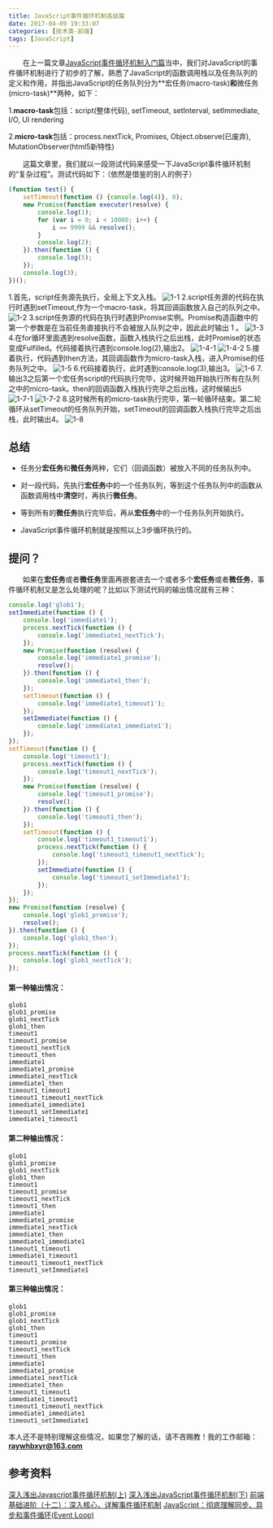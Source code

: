 ```yaml
---
title: JavaScript事件循环机制高级篇
date: 2017-04-09 19:33:07
categories: [技术类-前端]
tags: [JavaScript]
---
```

&emsp;&emsp;在上一篇文章[JavaScript事件循环机制入门篇](http://www.whbxyr.cn/2017/04/09/EventLoop/)当中，我们对JavaScript的事件循环机制进行了初步的了解，熟悉了JavaScript的函数调用栈以及任务队列的定义和作用，并指出JavaScript的任务队列分为**宏任务(macro-task)**和**微任务(micro-task)**两种，如下：

1.**macro-task**包括：script(整体代码), setTimeout, setInterval, setImmediate, I/O, UI rendering

2.**micro-task**包括：process.nextTick, Promises, Object.observe(已废弃), MutationObserver(html5新特性)

&emsp;&emsp;这篇文章里，我们就以一段测试代码来感受一下JavaScript事件循环机制的“复杂过程”。测试代码如下：（依然是借鉴的别人的例子）
```js
(function test() {
    setTimeout(function () {console.log(4)}, 0);
    new Promise(function executor(resolve) {
        console.log(1);
        for (var i = 0; i < 10000; i++) {
            i == 9999 && resolve();
        }
        console.log(2);
    }).then(function () {
        console.log(5);
    });
    console.log(3);
})();
```
1.首先，script任务源先执行，全局上下文入栈。
![1-1](EventLoopUp/1-1.png)
2.script任务源的代码在执行时遇到setTimeout,作为一个macro-task，将其回调函数放入自己的队列之中。
![1-2](EventLoopUp/1-2.png)
3.script任务源的代码在执行时遇到Promise实例。Promise构造函数中的第一个参数是在当前任务直接执行不会被放入队列之中，因此此时输出 1 。
![1-3](EventLoopUp/1-3.png)
4.在for循环里面遇到resolve函数，函数入栈执行之后出栈，此时Promise的状态变成Fulfilled。代码接着执行遇到console.log(2),输出2。
![1-4-1](EventLoopUp/1-4-1.png)
![1-4-2](EventLoopUp/1-4-2.png)
5.接着执行，代码遇到then方法，其回调函数作为micro-task入栈，进入Promise的任务队列之中。
![1-5](EventLoopUp/1-5.png)
6.代码接着执行，此时遇到console.log(3),输出3。
![1-6](EventLoopUp/1-6.png)
7.输出3之后第一个宏任务script的代码执行完毕，这时候开始开始执行所有在队列之中的micro-task。then的回调函数入栈执行完毕之后出栈，这时候输出5
![1-7-1](EventLoopUp/1-7-1.png)
![1-7-2](EventLoopUp/1-7-2.png)
8.这时候所有的micro-task执行完毕，第一轮循环结束。第二轮循环从setTimeout的任务队列开始，setTimeout的回调函数入栈执行完毕之后出栈，此时输出4。
![1-8](EventLoopUp/1-8.png)
## 总结
+ 任务分**宏任务**和**微任务**两种，它们（回调函数）被放入不同的任务队列中。

+ 对一段代码，先执行**宏任务**中的一个任务队列，等到这个任务队列中的函数从函数调用栈中**清空**时，再执行**微任务**。

+ 等到所有的**微任务**执行完毕后，再从**宏任务**中的一个任务队列开始执行。

+ JavaScript事件循环机制就是按照以上3步循环执行的。
## 提问？
&emsp;&emsp;如果在**宏任务**或者**微任务**里面再嵌套进去一个或者多个**宏任务**或者**微任务**，事件循环机制又是怎么处理的呢？比如以下测试代码的输出情况就有三种：
```js
console.log('glob1');
setImmediate(function () {
    console.log('immediate1');
    process.nextTick(function () {
        console.log('immediate1_nextTick');
    });
    new Promise(function (resolve) {
        console.log('immediate1_promise');
        resolve();
    }).then(function () {
        console.log('immediate1_then');
    });
    setTimeout(function () {
    	console.log('immediate1_timeout1');
    });
    setImmediate(function () {
    	console.log('immediate1_immediate1');
    });
});
setTimeout(function () {
    console.log('timeout1');
    process.nextTick(function () {
        console.log('timeout1_nextTick');
    });
    new Promise(function (resolve) {
        console.log('timeout1_promise');
        resolve();
    }).then(function () {
        console.log('timeout1_then');
    });
    setTimeout(function () {
    	console.log('timeout1_timeout1');
	    process.nextTick(function () {
	        console.log('timeout1_timeout1_nextTick');
	    });
	    setImmediate(function () {
	    	console.log('timeout1_setImmediate1');
	    });
    });
});
new Promise(function (resolve) {
    console.log('glob1_promise');
    resolve();
}).then(function () {
    console.log('glob1_then');
});
process.nextTick(function () {
    console.log('glob1_nextTick');
});
```
#### 第一种输出情况：
```
glob1
glob1_promise
glob1_nextTick
glob1_then
timeout1
timeout1_promise
timeout1_nextTick
timeout1_then
immediate1
immediate1_promise
immediate1_nextTick
immediate1_then
timeout1_timeout1
timeout1_timeout1_nextTick
immediate1_immediate1
timeout1_setImmediate1
immediate1_timeout1
```
#### 第二种输出情况：
```
glob1
glob1_promise
glob1_nextTick
glob1_then
timeout1
timeout1_promise
timeout1_nextTick
timeout1_then
immediate1
immediate1_promise
immediate1_nextTick
immediate1_then
immediate1_immediate1
timeout1_timeout1
immediate1_timeout1
timeout1_timeout1_nextTick
timeout1_setImmediate1
```
#### 第三种输出情况：
```
glob1
glob1_promise
glob1_nextTick
glob1_then
timeout1
timeout1_promise
timeout1_nextTick
timeout1_then
immediate1
immediate1_promise
immediate1_nextTick
immediate1_then
timeout1_timeout1
immediate1_timeout1
timeout1_timeout1_nextTick
immediate1_immediate1
timeout1_setImmediate1
```
本人还不是特别理解这些情况，如果您了解的话，请不吝赐教！我的工作邮箱：**raywhbxyr@163.com**
## 参考资料
[深入浅出Javascript事件循环机制(上)](https://zhuanlan.zhihu.com/p/26229293)
[深入浅出JavaScript事件循环机制(下)](https://zhuanlan.zhihu.com/p/26238030)
[前端基础进阶（十二）：深入核心，详解事件循环机制](http://www.jianshu.com/p/12b9f73c5a4f)
[JavaScript：彻底理解同步、异步和事件循环(Event Loop)](https://segmentfault.com/a/1190000004322358)